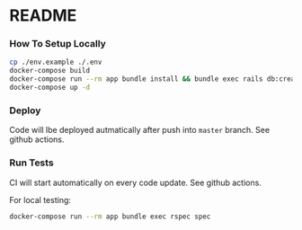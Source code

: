 # README

### How To Setup Locally

```bash
cp ./env.example ./.env
docker-compose build
docker-compose run --rm app bundle install && bundle exec rails db:create db:migrate db:seed
docker-compose up -d
```

### Deploy 

Code will lbe deployed autmatically after push into `master` branch. See github actions.

### Run Tests

CI will start automatically on every code update. See github actions.

For local testing:
```bash
docker-compose run --rm app bundle exec rspec spec
```
